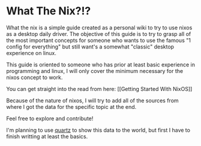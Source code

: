 # What The Nix?!?
What the nix is a simple guide created as a personal wiki to try to use nixos as a desktop daily driver.
The objective of this guide is to try to grasp all of the most important concepts for someone who wants to use the famous "1 config for everything" but still want's a somewhat "classic" desktop experience on linux.

This guide is oriented to someone who has prior at least basic experience in programming and linux, I will only cover the minimum necessary for the nixos concept to work.

You can get straight into the read from here: [[Getting Started With NixOS]]

Because of the nature of nixos, I will try to add all of the sources from where I got the data for the specific topic at the end.


Feel free to explore and contribute!

I'm planning to use [quartz](https://quartz.jzhao.xyz/) to show this data to the world, but first I have to finish writting at least the basics.